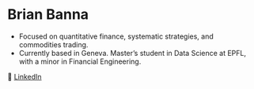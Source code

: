 # **Brian Banna**

- Focused on quantitative finance, systematic strategies, and commodities trading.  
- Currently based in Geneva. Master’s student in Data Science at EPFL, with a minor in Financial Engineering.  

🔗 [LinkedIn](https://www.linkedin.com/in/brianbanna)
